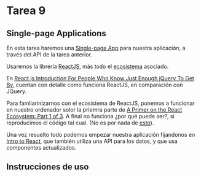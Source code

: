 # Tarea 9

## Single-page Applications

En esta tarea haremos una [Single-page App](https://www.codeschool.com/beginners-guide-to-web-development/single-page-applications) para nuestra aplicación, a través del API de la tarea anterior.

Usaremos la librería [ReactJS](https://facebook.github.io/react/), más todo el [ecosistema](https://www.toptal.com/react/navigating-the-react-ecosystem) asociado.

En [React.js Introduction For People Who Know Just Enough jQuery To Get By](http://chibicode.com/react-js-introduction-for-people-who-know-just-enough-jquery-to-get-by/), cuentan con detalle como funciona ReactJS, en comparación con JQuery.

Para famliarinizarnos con el ecosistema de ReactJS, ponemos a funcionar en nuestro ordenador solor la priemra parte de [A Primer on the React Ecosystem: Part 1 of 3](http://patternhatch.com/2016/07/06/a-primer-on-the-react-ecosystem-part-1-of-3/). A final no funciona ¿por qué puede ser?, si reproducimos el código tal cual. (No es por nada de [esto](https://developer.mozilla.org/en-US/docs/Learn/Tools_and_testing/Cross_browser_testing/JavaScript)).

Una vez resuelto todo podemos empezar nuestra aplicación fijandonos en [Intro to React](https://github.com/ericvicenti/intro-to-react), que también utiliza una API para los datos, y que usa componentes actualizados.

## Instrucciones de uso
